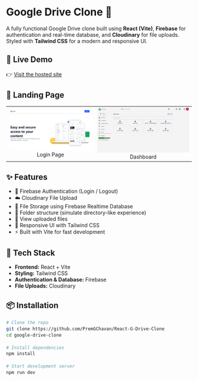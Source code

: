 # Google Drive Clone 🚀

A fully functional Google Drive clone built using **React (Vite)**, **Firebase** for authentication and real-time database, and **Cloudinary** for file uploads. Styled with **Tailwind CSS** for a modern and responsive UI.

## 🔗 Live Demo

👉 [Visit the hosted site](https://react-g-drive-clone.vercel.app/)

## 📸 Landing Page
<table>
  <tr>
    <td align="center"><img src="public/Screenshot2.png" width="600"/><br>Login Page</td>
    <td align="center"><img src="public/Screenshot1.png" width="600"/><br>Dashboard</td>
  </tr>
</table>

## ✨ Features

- 🔐 Firebase Authentication (Login / Logout)
- ☁️ Cloudinary File Upload
- 📂 File Storage using Firebase Realtime Database
- 📁 Folder structure (simulate directory-like experience)
- 📎 View uploaded files
- 🎨 Responsive UI with Tailwind CSS
- ⚡ Built with Vite for fast development

## 🔧 Tech Stack

- **Frontend:** React + Vite
- **Styling:** Tailwind CSS
- **Authentication & Database:** Firebase
- **File Uploads:** Cloudinary

## 📦 Installation

```bash
# Clone the repo
git clone https://github.com/PremGChavan/React-G-Drive-Clone
cd google-drive-clone 

# Install dependencies
npm install

# Start development server
npm run dev
